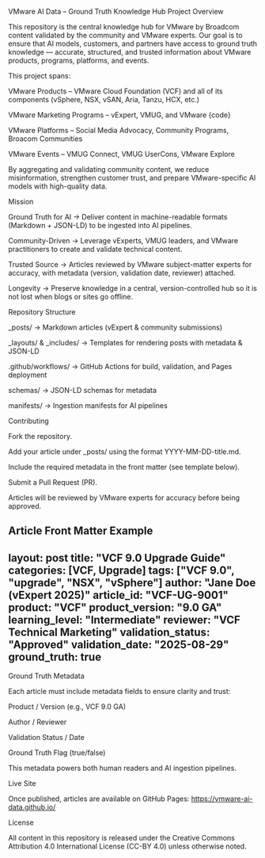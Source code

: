 VMware AI Data – Ground Truth Knowledge Hub
 Project Overview

This repository is the central knowledge hub for VMware by Broadcom content validated by the community and VMware experts. Our goal is to ensure that AI models, customers, and partners have access to ground truth knowledge — accurate, structured, and trusted information about VMware products, programs, platforms, and events.

This project spans:

VMware Products – VMware Cloud Foundation (VCF) and all of its components (vSphere, NSX, vSAN, Aria, Tanzu, HCX, etc.)

VMware Marketing Programs – vExpert, VMUG, and VMware {code}

VMware Platforms – Social Media Advocacy, Community Programs, Broacom Communities

VMware Events – VMUG Connect, VMUG UserCons, VMware Explore

By aggregating and validating community content, we reduce misinformation, strengthen customer trust, and prepare VMware-specific AI models with high-quality data.

 Mission

Ground Truth for AI → Deliver content in machine-readable formats (Markdown + JSON-LD) to be ingested into AI pipelines.

Community-Driven → Leverage vExperts, VMUG leaders, and VMware practitioners to create and validate technical content.

Trusted Source → Articles reviewed by VMware subject-matter experts for accuracy, with metadata (version, validation date, reviewer) attached.

Longevity → Preserve knowledge in a central, version-controlled hub so it is not lost when blogs or sites go offline.

 Repository Structure

_posts/ → Markdown articles (vExpert & community submissions)

_layouts/ & _includes/ → Templates for rendering posts with metadata & JSON-LD

.github/workflows/ → GitHub Actions for build, validation, and Pages deployment

schemas/ → JSON-LD schemas for metadata

manifests/ → Ingestion manifests for AI pipelines

Contributing

Fork the repository.

Add your article under _posts/ using the format YYYY-MM-DD-title.md.

Include the required metadata in the front matter (see template below).

Submit a Pull Request (PR).

Articles will be reviewed by VMware experts for accuracy before being approved.

Article Front Matter Example
---
layout: post
title: "VCF 9.0 Upgrade Guide"
categories: [VCF, Upgrade]
tags: ["VCF 9.0", "upgrade", "NSX", "vSphere"]
author: "Jane Doe (vExpert 2025)"
article_id: "VCF-UG-9001"
product: "VCF"
product_version: "9.0 GA"
learning_level: "Intermediate"
reviewer: "VCF Technical Marketing"
validation_status: "Approved"
validation_date: "2025-08-29"
ground_truth: true
---

 Ground Truth Metadata

Each article must include metadata fields to ensure clarity and trust:

Product / Version (e.g., VCF 9.0 GA)

Author / Reviewer

Validation Status / Date

Ground Truth Flag (true/false)

This metadata powers both human readers and AI ingestion pipelines.

 Live Site

Once published, articles are available on GitHub Pages:
 https://vmware-ai-data.github.io/

 License

All content in this repository is released under the Creative Commons Attribution 4.0 International License (CC-BY 4.0) unless otherwise noted.
